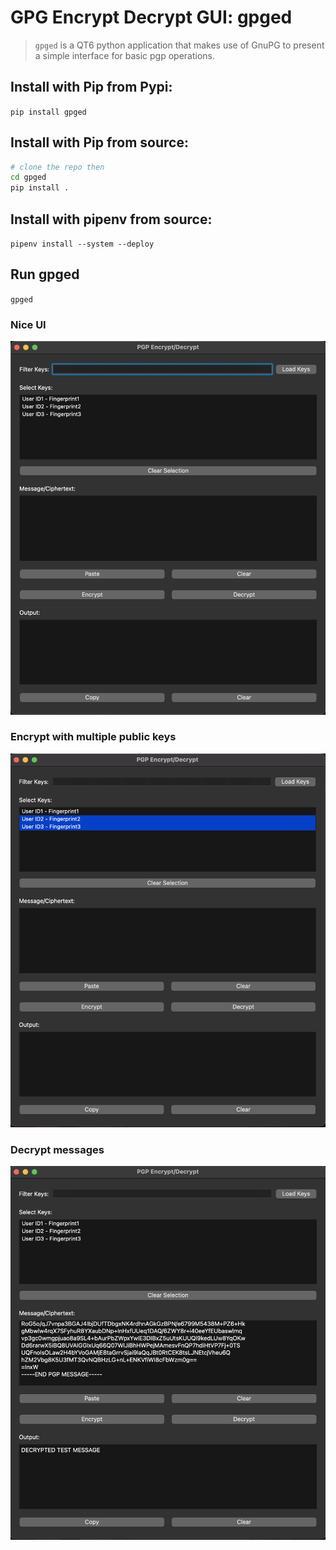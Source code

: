 # GPG Encrypt Decrypt GUI: gpged
> `gpged` is a QT6 python application that makes use of GnuPG to present a simple interface for basic pgp operations.

## Install with Pip from Pypi:  
`pip install gpged`
## Install with Pip from source:  
```bash
# clone the repo then
cd gpged
pip install .
```
## Install with pipenv from source:  
`pipenv install --system --deploy`
## Run gpged
`gpged`
### Nice UI  
![layout](https://github.com/skymoore/gpged/blob/main/images/layout.png?raw=true)
### Encrypt with multiple public keys  
![multi-key select](https://github.com/skymoore/gpged/blob/main/images/multi_key_select.png?raw=true)
### Decrypt messages  
![decypted message](https://github.com/skymoore/gpged/blob/main/images/decrypted_message.png?raw=true)